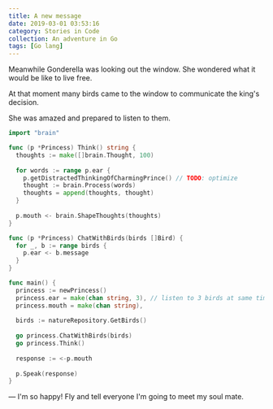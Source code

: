 ```yaml
---
title: A new message
date: 2019-03-01 03:53:16
category: Stories in Code
collection: An adventure in Go
tags: [Go lang]
---
```


Meanwhile Gonderella was looking out the window. She wondered what it would be
like to live free.

At that moment many birds came to the window to communicate the king's decision.

She was amazed and prepared to listen to them.

```go
import "brain"

func (p *Princess) Think() string {
  thoughts := make([]brain.Thought, 100)
  
  for words := range p.ear {
    p.getDistractedThinkingOfCharmingPrince() // TODO: optimize
    thought := brain.Process(words)
    thoughts = append(thoughts, thought)
  }
  
  p.mouth <- brain.ShapeThoughts(thoughts)
}

func (p *Princess) ChatWithBirds(birds []Bird) {
  for _, b := range birds {
    p.ear <- b.message
  }
}

func main() {
  princess := newPrincess()
  princess.ear = make(chan string, 3), // listen to 3 birds at same time
  princess.mouth = make(chan string),
  
  birds := natureRepository.GetBirds()
  
  go princess.ChatWithBirds(birds)
  go princess.Think()
  
  response := <-p.mouth
  
  p.Speak(response)
}
```

— I'm so happy! Fly and tell everyone I'm going to meet my soul mate.
